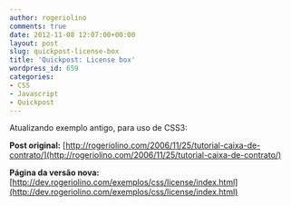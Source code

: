 ```yaml
---
author: rogeriolino
comments: true
date: 2012-11-08 12:07:00+00:00
layout: post
slug: quickpost-license-box
title: 'Quickpost: License box'
wordpress_id: 659
categories:
- CSS
- Javascript
- Quickpost
---
```


Atualizando exemplo antigo, para uso de CSS3:

**Post original:**
[http://rogeriolino.com/2006/11/25/tutorial-caixa-de-contrato/](http://rogeriolino.com/2006/11/25/tutorial-caixa-de-contrato/)

**Página da versão nova:**
[http://dev.rogeriolino.com/exemplos/css/license/index.html](http://dev.rogeriolino.com/exemplos/css/license/index.html)
